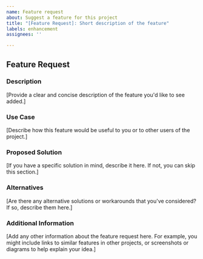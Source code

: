 ```yaml
---
name: Feature request
about: Suggest a feature for this project
title: "[Feature Request]: Short description of the feature"
labels: enhancement
assignees: ''

---
```


## Feature Request

### Description

[Provide a clear and concise description of the feature you'd like to see added.]

### Use Case

[Describe how this feature would be useful to you or to other users of the project.]

### Proposed Solution

[If you have a specific solution in mind, describe it here. If not, you can skip this section.]

### Alternatives

[Are there any alternative solutions or workarounds that you've considered? If so, describe them here.]

### Additional Information

[Add any other information about the feature request here. For example, you might include links to similar features in other projects, or screenshots or diagrams to help explain your idea.]
